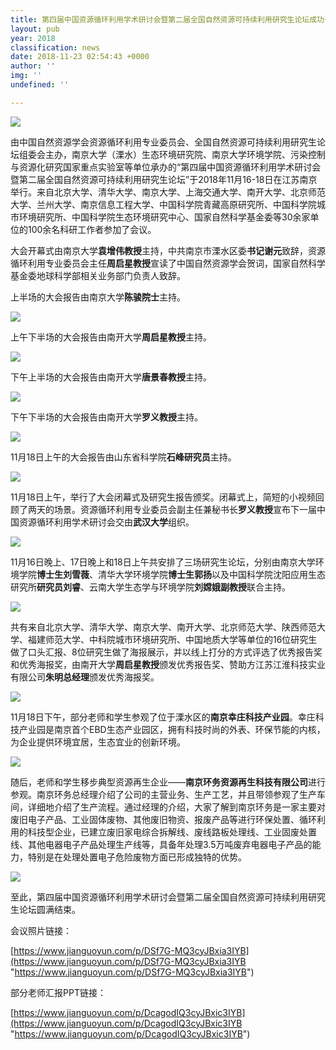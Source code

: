 ```yaml
---
title: 第四届中国资源循环利用学术研讨会暨第二届全国自然资源可持续利用研究生论坛成功召开
layout: pub
year: 2018
classification: news
date: 2018-11-23 02:54:43 +0000
author: ''
img: ''
undefined: ''

---
```

![](/uploads/IMG_5647.JPG)

由中国自然资源学会资源循环利用专业委员会、全国自然资源可持续利用研究生论坛组委会主办，南京大学（溧水）生态环境研究院、南京大学环境学院、污染控制与资源化研究国家重点实验室等单位承办的“第四届中国资源循环利用学术研讨会暨第二届全国自然资源可持续利用研究生论坛”于2018年11月16-18日在江苏南京举行。来自北京大学、清华大学、南京大学、上海交通大学、南开大学、北京师范大学、兰州大学、南京信息工程大学、中国科学院青藏高原研究所、中国科学院城市环境研究所、中国科学院生态环境研究中心、国家自然科学基金委等30余家单位的100余名科研工作者参加了会议。

大会开幕式由南京大学**袁增伟教授**主持，中共南京市溧水区委**书记谢元**致辞，资源循环利用专业委员会主任**周启星教授**宣读了中国自然资源学会贺词，国家自然科学基金委地球科学部相关业务部门负责人致辞。

上半场的大会报告由南京大学**陈骏院士**主持。  

![](/uploads/1-3.png)

上午下半场的大会报告由南开大学**周启星教授**主持。  

![](/uploads/2-4.png)

下午上半场的大会报告由南开大学**唐景春教授**主持。  

![](/uploads/3-2.png)

下午下半场的大会报告由南开大学**罗义教授**主持。  

![](/uploads/4-1.png)

11月18日上午的大会报告由山东省科学院**石峰研究员**主持。  

![](/uploads/5-3.png)

11月18日上午，举行了大会闭幕式及研究生报告颁奖。闭幕式上，简短的小视频回顾了两天的场景。资源循环利用专业委员会副主任兼秘书长**罗义教授**宣布下一届中国资源循环利用学术研讨会交由**武汉大学**组织。  

![](/uploads/额.jpg)

11月16日晚上、17日晚上和18日上午共安排了三场研究生论坛，分别由南京大学环境学院**博士生刘雪薇**、清华大学环境学院**博士生郭扬**以及中国科学院沈阳应用生态研究所**研究员刘睿**、云南大学生态学与环境学院**刘嫦娥副教授**联合主持。  

![](/uploads/6-3.png)

共有来自北京大学、清华大学、南京大学、南开大学、北京师范大学、陕西师范大学、福建师范大学、中科院城市环境研究所、中国地质大学等单位的16位研究生做了口头汇报、8位研究生做了海报展示，并以线上打分的方式评选了优秀报告奖和优秀海报奖，由南开大学**周启星教授**颁发优秀报告奖、赞助方江苏江淮科技实业有限公司**朱明总经理**颁发优秀海报奖。  

![](/uploads/7-2.png)

11月18日下午，部分老师和学生参观了位于溧水区的**南京幸庄科技产业园**。幸庄科技产业园是南京首个EBD生态产业园区，拥有科技时尚的外表、环保节能的内核，为企业提供环境宜居，生态宜业的创新环境。 

![](/uploads/412732729375181127.jpg)

随后，老师和学生移步典型资源再生企业——**南京环务资源再生科技有限公司**进行参观。南京环务总经理介绍了公司的主营业务、生产工艺，并且带领参观了生产车间，详细地介绍了生产流程。通过经理的介绍，大家了解到南京环务是一家主要对废旧电子产品、工业固体废物、其他废旧物资、报废产品等进行环保处置、循环利用的科技型企业，已建立废旧家电综合拆解线、废线路板处理线、工业固废处置线、其他电器电子产品处理生产线等，具备年处理3.5万吨废弃电器电子产品的能力，特别是在处理处置电子危险废物方面已形成独特的优势。   

![](/uploads/8-1.png)

至此，第四届中国资源循环利用学术研讨会暨第二届全国自然资源可持续利用研究生论坛圆满结束。  

会议照片链接：

[https://www.jianguoyun.com/p/DSf7G-MQ3cyJBxia3IYB](https://www.jianguoyun.com/p/DSf7G-MQ3cyJBxia3IYB "https://www.jianguoyun.com/p/DSf7G-MQ3cyJBxia3IYB")

部分老师汇报PPT链接：

[https://www.jianguoyun.com/p/DcagodIQ3cyJBxic3IYB](https://www.jianguoyun.com/p/DcagodIQ3cyJBxic3IYB "https://www.jianguoyun.com/p/DcagodIQ3cyJBxic3IYB")